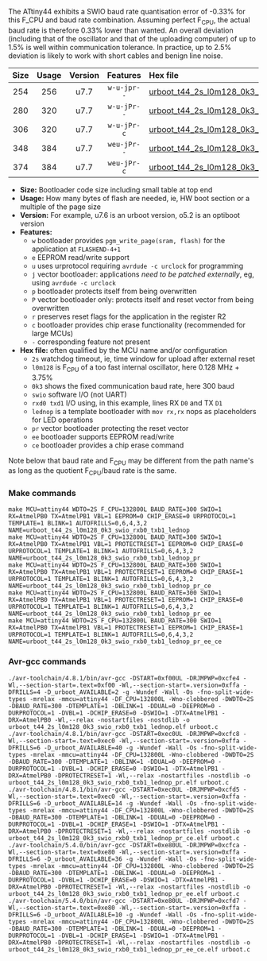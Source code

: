 The ATtiny44 exhibits a SWIO baud rate quantisation error of -0.33% for this F_CPU and baud rate combination. Assuming perfect F<sub>CPU</sub>, the actual baud rate is therefore 0.33% lower than wanted. An overall deviation (including that of the oscillator and that of the uploading computer) of up to 1.5% is well within communication tolerance. In practice, up to 2.5% deviation is likely to work with short cables and benign line noise.

|Size|Usage|Version|Features|Hex file|
|:-:|:-:|:-:|:-:|:--|
|254|256|u7.7|`w-u-jpr--`|[urboot_t44_2s_l0m128_0k3_swio_rxb0_txb1_lednop.hex](https://raw.githubusercontent.com/stefanrueger/urboot.hex/main/mcus/attiny44/watchdog_2_s/internal_oscillator_l%2B3.75%25/%2B0m128000_hz/%2B%2B%2B0k3_baud/swio_rxb0_txb1/lednop/urboot_t44_2s_l0m128_0k3_swio_rxb0_txb1_lednop.hex)|
|280|320|u7.7|`w-u-jPr--`|[urboot_t44_2s_l0m128_0k3_swio_rxb0_txb1_lednop_pr.hex](https://raw.githubusercontent.com/stefanrueger/urboot.hex/main/mcus/attiny44/watchdog_2_s/internal_oscillator_l%2B3.75%25/%2B0m128000_hz/%2B%2B%2B0k3_baud/swio_rxb0_txb1/lednop/urboot_t44_2s_l0m128_0k3_swio_rxb0_txb1_lednop_pr.hex)|
|306|320|u7.7|`w-u-jPr-c`|[urboot_t44_2s_l0m128_0k3_swio_rxb0_txb1_lednop_pr_ce.hex](https://raw.githubusercontent.com/stefanrueger/urboot.hex/main/mcus/attiny44/watchdog_2_s/internal_oscillator_l%2B3.75%25/%2B0m128000_hz/%2B%2B%2B0k3_baud/swio_rxb0_txb1/lednop/urboot_t44_2s_l0m128_0k3_swio_rxb0_txb1_lednop_pr_ce.hex)|
|348|384|u7.7|`weu-jPr--`|[urboot_t44_2s_l0m128_0k3_swio_rxb0_txb1_lednop_pr_ee.hex](https://raw.githubusercontent.com/stefanrueger/urboot.hex/main/mcus/attiny44/watchdog_2_s/internal_oscillator_l%2B3.75%25/%2B0m128000_hz/%2B%2B%2B0k3_baud/swio_rxb0_txb1/lednop/urboot_t44_2s_l0m128_0k3_swio_rxb0_txb1_lednop_pr_ee.hex)|
|374|384|u7.7|`weu-jPr-c`|[urboot_t44_2s_l0m128_0k3_swio_rxb0_txb1_lednop_pr_ee_ce.hex](https://raw.githubusercontent.com/stefanrueger/urboot.hex/main/mcus/attiny44/watchdog_2_s/internal_oscillator_l%2B3.75%25/%2B0m128000_hz/%2B%2B%2B0k3_baud/swio_rxb0_txb1/lednop/urboot_t44_2s_l0m128_0k3_swio_rxb0_txb1_lednop_pr_ee_ce.hex)|

- **Size:** Bootloader code size including small table at top end
- **Usage:** How many bytes of flash are needed, ie, HW boot section or a multiple of the page size
- **Version:** For example, u7.6 is an urboot version, o5.2 is an optiboot version
- **Features:**
  + `w` bootloader provides `pgm_write_page(sram, flash)` for the application at `FLASHEND-4+1`
  + `e` EEPROM read/write support
  + `u` uses urprotocol requiring `avrdude -c urclock` for programming
  + `j` vector bootloader: applications *need to be patched externally*, eg, using `avrdude -c urclock`
  + `p` bootloader protects itself from being overwritten
  + `P` vector bootloader only: protects itself and reset vector from being overwritten
  + `r` preserves reset flags for the application in the register R2
  + `c` bootloader provides chip erase functionality (recommended for large MCUs)
  + `-` corresponding feature not present
- **Hex file:** often qualified by the MCU name and/or configuration
  + `2s` watchdog timeout, ie, time window for upload after external reset
  + `l0m128` is F<sub>CPU</sub> of a too fast internal oscillator, here 0.128 MHz + 3.75%
  + `0k3` shows the fixed communication baud rate, here 300 baud
  + `swio` software I/O (not UART)
  + `rxd0 txd1` I/O using, in this example, lines RX `D0` and TX `D1`
  + `lednop` is a template bootloader with `mov rx,rx` nops as placeholders for LED operations
  + `pr` vector bootloader protecting the reset vector
  + `ee` bootloader supports EEPROM read/write
  + `ce` bootloader provides a chip erase command


Note below that baud rate and F<sub>CPU</sub> may be different from the path name's as long as the quotient F<sub>CPU</sub>/baud rate is the same.

### Make commands
```
make MCU=attiny44 WDTO=2S F_CPU=132800L BAUD_RATE=300 SWIO=1 RX=AtmelPB0 TX=AtmelPB1 VBL=1 EEPROM=0 CHIP_ERASE=0 URPROTOCOL=1 TEMPLATE=1 BLINK=1 AUTOFRILLS=0,6,4,3,2 NAME=urboot_t44_2s_l0m128_0k3_swio_rxb0_txb1_lednop
make MCU=attiny44 WDTO=2S F_CPU=132800L BAUD_RATE=300 SWIO=1 RX=AtmelPB0 TX=AtmelPB1 VBL=1 PROTECTRESET=1 EEPROM=0 CHIP_ERASE=0 URPROTOCOL=1 TEMPLATE=1 BLINK=1 AUTOFRILLS=0,6,4,3,2 NAME=urboot_t44_2s_l0m128_0k3_swio_rxb0_txb1_lednop_pr
make MCU=attiny44 WDTO=2S F_CPU=132800L BAUD_RATE=300 SWIO=1 RX=AtmelPB0 TX=AtmelPB1 VBL=1 PROTECTRESET=1 EEPROM=0 CHIP_ERASE=1 URPROTOCOL=1 TEMPLATE=1 BLINK=1 AUTOFRILLS=0,6,4,3,2 NAME=urboot_t44_2s_l0m128_0k3_swio_rxb0_txb1_lednop_pr_ce
make MCU=attiny44 WDTO=2S F_CPU=132800L BAUD_RATE=300 SWIO=1 RX=AtmelPB0 TX=AtmelPB1 VBL=1 PROTECTRESET=1 EEPROM=1 CHIP_ERASE=0 URPROTOCOL=1 TEMPLATE=1 BLINK=1 AUTOFRILLS=0,6,4,3,2 NAME=urboot_t44_2s_l0m128_0k3_swio_rxb0_txb1_lednop_pr_ee
make MCU=attiny44 WDTO=2S F_CPU=132800L BAUD_RATE=300 SWIO=1 RX=AtmelPB0 TX=AtmelPB1 VBL=1 PROTECTRESET=1 EEPROM=1 CHIP_ERASE=1 URPROTOCOL=1 TEMPLATE=1 BLINK=1 AUTOFRILLS=0,6,4,3,2 NAME=urboot_t44_2s_l0m128_0k3_swio_rxb0_txb1_lednop_pr_ee_ce
```

### Avr-gcc commands
```
./avr-toolchain/4.8.1/bin/avr-gcc -DSTART=0xf00UL -DRJMPWP=0xcfe4 -Wl,--section-start=.text=0xf00 -Wl,--section-start=.version=0xffa -DFRILLS=4 -D_urboot_AVAILABLE=2 -g -Wundef -Wall -Os -fno-split-wide-types -mrelax -mmcu=attiny44 -DF_CPU=132800L -Wno-clobbered -DWDTO=2S -DBAUD_RATE=300 -DTEMPLATE=1 -DBLINK=1 -DDUAL=0 -DEEPROM=0 -DURPROTOCOL=1 -DVBL=1 -DCHIP_ERASE=0 -DSWIO=1 -DTX=AtmelPB1 -DRX=AtmelPB0 -Wl,--relax -nostartfiles -nostdlib -o urboot_t44_2s_l0m128_0k3_swio_rxb0_txb1_lednop.elf urboot.c
./avr-toolchain/4.8.1/bin/avr-gcc -DSTART=0xec0UL -DRJMPWP=0xcfc8 -Wl,--section-start=.text=0xec0 -Wl,--section-start=.version=0xffa -DFRILLS=6 -D_urboot_AVAILABLE=40 -g -Wundef -Wall -Os -fno-split-wide-types -mrelax -mmcu=attiny44 -DF_CPU=132800L -Wno-clobbered -DWDTO=2S -DBAUD_RATE=300 -DTEMPLATE=1 -DBLINK=1 -DDUAL=0 -DEEPROM=0 -DURPROTOCOL=1 -DVBL=1 -DCHIP_ERASE=0 -DSWIO=1 -DTX=AtmelPB1 -DRX=AtmelPB0 -DPROTECTRESET=1 -Wl,--relax -nostartfiles -nostdlib -o urboot_t44_2s_l0m128_0k3_swio_rxb0_txb1_lednop_pr.elf urboot.c
./avr-toolchain/4.8.1/bin/avr-gcc -DSTART=0xec0UL -DRJMPWP=0xcfd5 -Wl,--section-start=.text=0xec0 -Wl,--section-start=.version=0xffa -DFRILLS=6 -D_urboot_AVAILABLE=14 -g -Wundef -Wall -Os -fno-split-wide-types -mrelax -mmcu=attiny44 -DF_CPU=132800L -Wno-clobbered -DWDTO=2S -DBAUD_RATE=300 -DTEMPLATE=1 -DBLINK=1 -DDUAL=0 -DEEPROM=0 -DURPROTOCOL=1 -DVBL=1 -DCHIP_ERASE=1 -DSWIO=1 -DTX=AtmelPB1 -DRX=AtmelPB0 -DPROTECTRESET=1 -Wl,--relax -nostartfiles -nostdlib -o urboot_t44_2s_l0m128_0k3_swio_rxb0_txb1_lednop_pr_ce.elf urboot.c
./avr-toolchain/5.4.0/bin/avr-gcc -DSTART=0xe80UL -DRJMPWP=0xcfca -Wl,--section-start=.text=0xe80 -Wl,--section-start=.version=0xffa -DFRILLS=6 -D_urboot_AVAILABLE=36 -g -Wundef -Wall -Os -fno-split-wide-types -mrelax -mmcu=attiny44 -DF_CPU=132800L -Wno-clobbered -DWDTO=2S -DBAUD_RATE=300 -DTEMPLATE=1 -DBLINK=1 -DDUAL=0 -DEEPROM=1 -DURPROTOCOL=1 -DVBL=1 -DCHIP_ERASE=0 -DSWIO=1 -DTX=AtmelPB1 -DRX=AtmelPB0 -DPROTECTRESET=1 -Wl,--relax -nostartfiles -nostdlib -o urboot_t44_2s_l0m128_0k3_swio_rxb0_txb1_lednop_pr_ee.elf urboot.c
./avr-toolchain/5.4.0/bin/avr-gcc -DSTART=0xe80UL -DRJMPWP=0xcfd7 -Wl,--section-start=.text=0xe80 -Wl,--section-start=.version=0xffa -DFRILLS=6 -D_urboot_AVAILABLE=10 -g -Wundef -Wall -Os -fno-split-wide-types -mrelax -mmcu=attiny44 -DF_CPU=132800L -Wno-clobbered -DWDTO=2S -DBAUD_RATE=300 -DTEMPLATE=1 -DBLINK=1 -DDUAL=0 -DEEPROM=1 -DURPROTOCOL=1 -DVBL=1 -DCHIP_ERASE=1 -DSWIO=1 -DTX=AtmelPB1 -DRX=AtmelPB0 -DPROTECTRESET=1 -Wl,--relax -nostartfiles -nostdlib -o urboot_t44_2s_l0m128_0k3_swio_rxb0_txb1_lednop_pr_ee_ce.elf urboot.c
```

